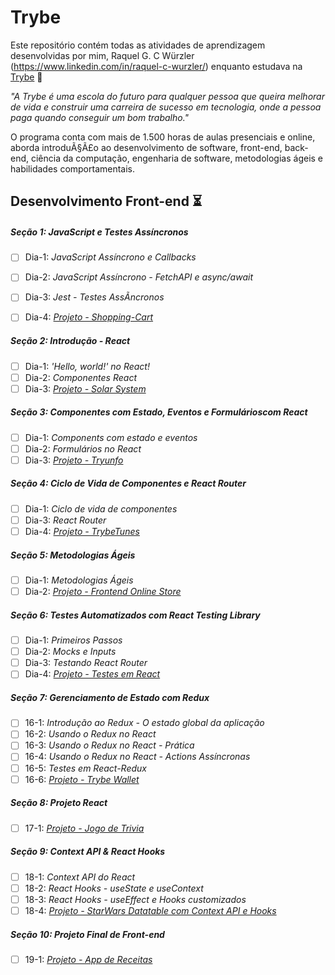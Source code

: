 # Trybe

Este repositório contém todas as atividades de aprendizagem desenvolvidas por mim,  Raquel G. C Würzler (https://www.linkedin.com/in/raquel-c-wurzler/) enquanto estudava na [Trybe](https://www.betrybe.com/) :rocket:

_"A Trybe é uma escola do futuro para qualquer pessoa que queira melhorar de vida e construir uma carreira de sucesso em tecnologia, onde a pessoa paga quando conseguir um bom trabalho."_

O programa conta com mais de 1.500 horas de aulas presenciais e online, aborda introduÃ§Ã£o ao desenvolvimento de software, front-end, back-end, ciência da computação, engenharia de software, metodologias ágeis e habilidades comportamentais.


## Desenvolvimento Front-end :hourglass_flowing_sand:

##### Seção 1: JavaScript e Testes Assíncronos

- [ ] Dia-1: _JavaScript Assí­ncrono e Callbacks_
- [ ] Dia-2: _JavaScript Assí­ncrono - FetchAPI e async/await_
- [ ] Dia-3: _Jest - Testes AssÃ­ncronos_
- [ ] Dia-4: _[Projeto - Shopping-Cart]()_


##### Seção 2: Introdução - React

- [ ] Dia-1: _'Hello, world!' no React!_
- [ ] Dia-2: _Componentes React_
- [ ] Dia-3: _[Projeto - Solar System]()_

##### Seção 3: Componentes com Estado, Eventos e Formulárioscom React

- [ ] Dia-1: _Components com estado e eventos_
- [ ] Dia-2: _Formulários no React_
- [ ] Dia-3: _[Projeto - Tryunfo]()_

##### Seção 4: Ciclo de Vida de Componentes e React Router

- [ ] Dia-1: _Ciclo de vida de componentes_
- [ ] Dia-3: _React Router_
- [ ] Dia-4: _[Projeto - TrybeTunes]()_

##### Seção 5: Metodologias Ágeis

- [ ] Dia-1: _Metodologias Ágeis_
- [ ] Dia-2: _[Projeto - Frontend Online Store]()_

##### Seção 6: Testes Automatizados com React Testing Library

- [ ] Dia-1: _Primeiros Passos_
- [ ] Dia-2: _Mocks e Inputs_
- [ ] Dia-3: _Testando React Router_
- [ ] Dia-4: _[Projeto - Testes em React]()_

##### Seção 7: Gerenciamento de Estado com Redux

- [ ] 16-1: _Introdução ao Redux - O estado global da aplicação_
- [ ] 16-2: _Usando o Redux  no React_
- [ ] 16-3: _Usando o Redux  no React - Prática_
- [ ] 16-4: _Usando o Redux  no React - Actions Assíncronas_
- [ ] 16-5: _Testes em React-Redux_
- [ ] 16-6: _[Projeto - Trybe Wallet]()_

##### Seção 8: Projeto React

- [ ] 17-1: _[Projeto - Jogo de Trivia]()_

##### Seção 9: Context API & React Hooks

- [ ] 18-1: _Context API do React_
- [ ] 18-2: _React Hooks - useState e useContext_
- [ ] 18-3: _React Hooks - useEffect e Hooks customizados_
- [ ] 18-4: _[Projeto - StarWars Datatable com Context API e Hooks]()_

##### Seção 10: Projeto Final de Front-end

- [ ] 19-1: _[Projeto - App de Receitas]()_
